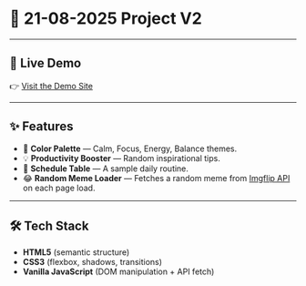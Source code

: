 # 🌟 21-08-2025 Project V2
---

## 🚀 Live Demo
👉 [Visit the Demo Site](https://21-08-2025.bohdan.lol)

---

## ✨ Features
- 🎨 **Color Palette** — Calm, Focus, Energy, Balance themes.  
- 💡 **Productivity Booster** — Random inspirational tips.  
- 📅 **Schedule Table** — A sample daily routine.  
- 😂 **Random Meme Loader** — Fetches a random meme from [Imgflip API](https://api.imgflip.com/get_memes) on each page load.  

---

## 🛠️ Tech Stack
- **HTML5** (semantic structure)
- **CSS3** (flexbox, shadows, transitions)
- **Vanilla JavaScript** (DOM manipulation + API fetch)
